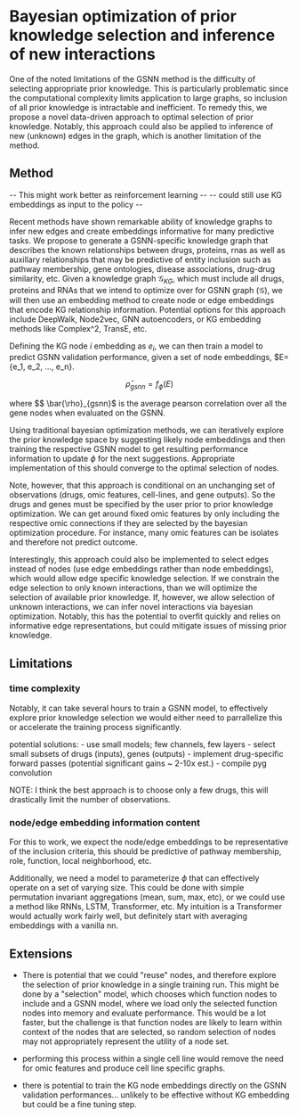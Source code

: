 
# Bayesian optimization of prior knowledge selection and inference of new interactions 

One of the noted limitations of the GSNN method is the difficulty of selecting appropriate prior knowledge. This is particularly problematic since the computational complexity limits application to large graphs, so inclusion of all prior knowledge is intractable and inefficient.  To remedy this, we propose a novel data-driven approach to optimal selection of prior knowledge. Notably, this approach could also be applied to inference of new (unknown) edges in the graph, which is another limitation of the method. 

## Method 

-- This might work better as reinforcement learning -- 
-- could still use KG embeddings as input to the policy -- 

Recent methods have shown remarkable ability of knowledge graphs to infer new edges and create embeddings informative for many predictive tasks. We propose to generate a GSNN-specific knowledge graph that describes the known relationships between drugs, proteins, rnas as well as auxillary relationships that may be predictive of entity inclusion such as pathway membership, gene ontologies, disease associations, drug-drug similarity, etc. Given a knowledge graph $\mathcal{G}_{KG}$, which must include all drugs, proteins and RNAs that we intend to optimize over for GSNN graph ($\mathcal{G}$), we will then use an embedding method to create node or edge embeddings that encode KG relationship information. Potential options for this approach include DeepWalk, Node2vec, GNN autoencoders, or KG embedding methods like Complex^2, TransE, etc. 

Defining the KG node $i$ embedding as $e_i$, we can then train a model to predict GSNN validation performance, given a set of node embeddings, $E={e_1, e_2, ..., e_n}. 

$$ \bar{\rho}_{gsnn} = f_{\phi}(E) $$ 

where $$ \bar{\rho}_{gsnn}$ is the average pearson correlation over all the gene nodes when evaluated on the GSNN. 

Using traditional bayesian optimization methods, we can iteratively explore the prior knowledge space by suggesting likely node embeddings and then training the respective GSNN model to get resulting performance information to update $\phi$ for the next suggestions. Appropriate implementation of this should converge to the optimal selection of nodes. 

Note, however, that this approach is conditional on an unchanging set of observations (drugs, omic features, cell-lines, and gene outputs). So the drugs and genes must be specified by the user prior to prior knowledge optimization. We can get around fixed omic features by only including the respective omic connections if they are selected by the bayesian optimization procedure. For instance, many omic features can be isolates and therefore not predict outcome. 

Interestingly, this approach could also be implemented to select edges instead of nodes (use edge embeddings rather than node embeddings), which would allow edge specific knowledge selection. If we constrain the edge selection to only known interactions, than we will optimize the selection of available prior knowledge. If, however, we allow selection of unknown interactions, we can infer novel interactions via bayesian optimization. Notably, this has the potential to overfit quickly and relies on informative edge representations, but could mitigate issues of missing prior knowledge. 

## Limitations 

### time complexity 

Notably, it can take several hours to train a GSNN model, to effectively explore prior knowledge selection we would either need to parrallelize this or accelerate the training process significantly. 

potential solutions: 
    - use small models; few channels, few layers 
    - select small subsets of drugs (inputs), genes (outputs)
    - implement drug-specific forward passes (potential significant gains ~ 2-10x est.)
    - compile pyg convolution 

NOTE: I think the best approach is to choose only a few drugs, this will drastically limit the number of observations. 

### node/edge embedding information content 

For this to work, we expect the node/edge embeddings to be representative of the inclusion criteria, this should be predictive of pathway membership, role, function, local neighborhood, etc. 

Additionally, we need a model to parameterize $\phi$ that can effectively operate on a set of varying size. This could be done with simple permutation invariant aggregations (mean, sum, max, etc), or we could use a method like RNNs, LSTM, Transformer, etc. My intuition is a Transformer would actually work fairly well, but definitely start with averaging embeddings with a vanilla nn. 

## Extensions 

- There is potential that we could "reuse" nodes, and therefore explore the selection of prior knowledge in a single training run. This might be done by a "selection" model, which chooses which function nodes to include and a GSNN model, where we load only the selected function nodes into memory and evaluate performance. This would be a lot faster, but the challenge is that function nodes are likely to learn within context of the nodes that are selected, so random selection of nodes may not appropriately represent the utility of a node set. 

- performing this process within a single cell line would remove the need for omic features and produce cell line specific graphs. 

- there is potential to train the KG node embeddings directly on the GSNN validation performances... unlikely to be effective without KG embedding but could be a fine tuning step. 



